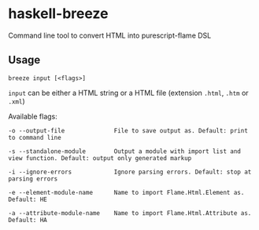 # haskell-breeze

Command line tool to convert HTML into purescript-flame DSL

## Usage

```breeze input [<flags>]```

```input``` can be either a HTML string or a HTML file (extension ```.html```, ```.htm``` or ```.xml```)

Available flags:

```
-o --output-file              File to save output as. Default: print to command line

-s --standalone-module        Output a module with import list and view function. Default: output only generated markup

-i --ignore-errors            Ignore parsing errors. Default: stop at parsing errors

-e --element-module-name      Name to import Flame.Html.Element as. Default: HE

-a --attribute-module-name    Name to import Flame.Html.Attribute as. Default: HA
```